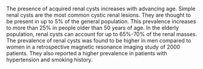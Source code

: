 The presence of acquired renal cysts increases with advancing age. Simple renal cysts are the most common cystic renal lesions. They are thought to be present in up to 5% of the general population. This prevalence increases to more than 25% in people older than 50 years of age. In the elderly population, renal cysts can account for up to 65%-70% of the renal masses. The prevalence of renal cysts was found to be higher in men compared to women in a retrospective magnetic resonance imaging study of 2000 patients. They also reported a higher prevalence in patients with hypertension and smoking history.